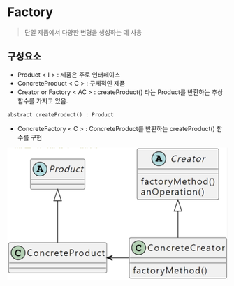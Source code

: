 # Factory
> 단일 제품에서 다양한 변형을 생성하는 데 사용

## 구성요소
- Product < I > : 제품은 주로 인터페이스
- ConcreteProduct < C > : 구체적인 제품
- Creator or Factory < AC > : createProduct() 라는 Product를 반환하는 추상 함수를 가지고 있음. 
```
abstract createProduct() : Product
```
- ConcreteFactory < C > : ConcreteProduct를 반환하는 createProduct() 함수를 구현

![](Factory.png)